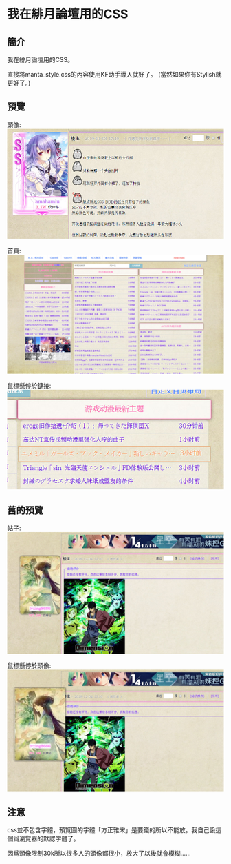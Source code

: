 # 我在緋月論壇用的CSS

## 簡介
我在緋月論壇用的CSS。

直接將manta_style.css的內容使用KF助手導入就好了。
(當然如果你有Stylish就更好了。)

## 預覽
頭像: 
![首頁](5.jpg)

首頁:   
![首頁](1.jpg)

鼠標懸停於鏈接:   
![首頁](2.jpg)

## 舊的預覽
帖子:    
![首頁](3.jpg)

鼠標懸停於頭像:     
![首頁](4.jpg)

## 注意

css並不包含字體，預覽圖的字體「方正雅宋」是要錢的所以不能放。我自己設這個爲瀏覽器的默認字體了。

因爲頭像限制30k所以很多人的頭像都很小，放大了以後就會模糊……
